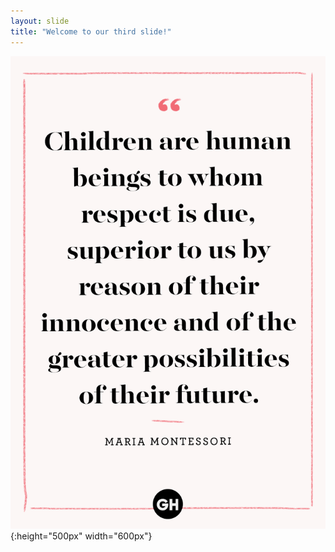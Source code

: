 ```yaml
---
layout: slide
title: "Welcome to our third slide!"
---
```

![](./images/004_children.jpg 'how does it come'){:height="500px" width="600px"}



